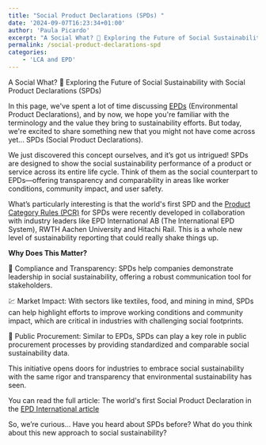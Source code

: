 ```yaml
---
title: "Social Product Declarations (SPDs) "
date: '2024-09-07T16:23:34+01:00'
author: 'Paula Picardo'
excerpt: "A Social What? 🤔 Exploring the Future of Social Sustainability with Social Product Declarations"
permalink: /social-product-declarations-spd
categories:
    - 'LCA and EPD'
---
```

A Social What? 🤔 Exploring the Future of Social Sustainability with Social Product Declarations (SPDs) 

In this page, we've spent a lot of time discussing [EPDs](/are-you-developing-a-new-product-and-need-an-environmental-product-declaration-epd/) (Environmental Product Declarations), and by now, we hope you're familiar with the terminology and the value they bring to sustainability efforts. But today, we're excited to share something new that you might not have come across yet... SPDs (Social Product Declarations). 

We just discovered this concept ourselves, and it’s got us intrigued! SPDs are designed to show the social sustainability performance of a product or service across its entire life cycle. Think of them as the social counterpart to EPDs—offering transparency and comparability in areas like worker conditions, community impact, and user safety. 

What’s particularly interesting is that the world's first SPD and the [Product Category Rules (PCR)](/product-category-rules/) for SPDs were recently developed in collaboration with industry leaders like EPD International AB (The International EPD System), RWTH Aachen University and Hitachi Rail. This is a whole new level of sustainability reporting that could really shake things up. 

**Why Does This Matter?**

🔎 Compliance and Transparency: SPDs help companies demonstrate leadership in social sustainability, offering a robust communication tool for stakeholders. 

💹 Market Impact: With sectors like textiles, food, and mining in mind, SPDs can help highlight efforts to improve working conditions and community impact, which are critical in industries with challenging social footprints.

🤝 Public Procurement: Similar to EPDs, SPDs can play a key role in public procurement processes by providing standardized and comparable social sustainability data. 

This initiative opens doors for industries to embrace social sustainability with the same rigor and transparency that environmental sustainability has seen. 

You can read the full article: The world's first Social Product Declaration in the [EPD International article](https://www.environdec.com/news/the-worlds-first-social-product-declaration)

So, we’re curious... Have you heard about SPDs before? What do you think about this new approach to social sustainability? 

